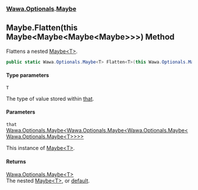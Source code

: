 ### [Wawa.Optionals](Wawa.Optionals.md 'Wawa.Optionals').[Maybe](Maybe.md 'Wawa.Optionals.Maybe')

## Maybe.Flatten<T>(this Maybe<Maybe<Maybe<Maybe<T>>>>) Method

Flattens a nested [Maybe&lt;T&gt;](Maybe_T_.md 'Wawa.Optionals.Maybe<T>').

```csharp
public static Wawa.Optionals.Maybe<T> Flatten<T>(this Wawa.Optionals.Maybe<Wawa.Optionals.Maybe<Wawa.Optionals.Maybe<Wawa.Optionals.Maybe<T>>>> that);
```
#### Type parameters

<a name='Wawa.Optionals.Maybe.Flatten_T_(thisWawa.Optionals.Maybe_Wawa.Optionals.Maybe_Wawa.Optionals.Maybe_Wawa.Optionals.Maybe_T____).T'></a>

`T`

The type of value stored within [that](Maybe.Flatten.WM9pgyPrUeJUDPbr2t+1Iw.md#Wawa.Optionals.Maybe.Flatten_T_(thisWawa.Optionals.Maybe_Wawa.Optionals.Maybe_Wawa.Optionals.Maybe_Wawa.Optionals.Maybe_T____).that 'Wawa.Optionals.Maybe.Flatten<T>(this Wawa.Optionals.Maybe<Wawa.Optionals.Maybe<Wawa.Optionals.Maybe<Wawa.Optionals.Maybe<T>>>>).that').
#### Parameters

<a name='Wawa.Optionals.Maybe.Flatten_T_(thisWawa.Optionals.Maybe_Wawa.Optionals.Maybe_Wawa.Optionals.Maybe_Wawa.Optionals.Maybe_T____).that'></a>

`that` [Wawa.Optionals.Maybe&lt;](Maybe_T_.md 'Wawa.Optionals.Maybe<T>')[Wawa.Optionals.Maybe&lt;](Maybe_T_.md 'Wawa.Optionals.Maybe<T>')[Wawa.Optionals.Maybe&lt;](Maybe_T_.md 'Wawa.Optionals.Maybe<T>')[Wawa.Optionals.Maybe&lt;](Maybe_T_.md 'Wawa.Optionals.Maybe<T>')[T](Maybe.Flatten.WM9pgyPrUeJUDPbr2t+1Iw.md#Wawa.Optionals.Maybe.Flatten_T_(thisWawa.Optionals.Maybe_Wawa.Optionals.Maybe_Wawa.Optionals.Maybe_Wawa.Optionals.Maybe_T____).T 'Wawa.Optionals.Maybe.Flatten<T>(this Wawa.Optionals.Maybe<Wawa.Optionals.Maybe<Wawa.Optionals.Maybe<Wawa.Optionals.Maybe<T>>>>).T')[&gt;](Maybe_T_.md 'Wawa.Optionals.Maybe<T>')[&gt;](Maybe_T_.md 'Wawa.Optionals.Maybe<T>')[&gt;](Maybe_T_.md 'Wawa.Optionals.Maybe<T>')[&gt;](Maybe_T_.md 'Wawa.Optionals.Maybe<T>')

This instance of [Maybe&lt;T&gt;](Maybe_T_.md 'Wawa.Optionals.Maybe<T>').

#### Returns
[Wawa.Optionals.Maybe&lt;](Maybe_T_.md 'Wawa.Optionals.Maybe<T>')[T](Maybe.Flatten.WM9pgyPrUeJUDPbr2t+1Iw.md#Wawa.Optionals.Maybe.Flatten_T_(thisWawa.Optionals.Maybe_Wawa.Optionals.Maybe_Wawa.Optionals.Maybe_Wawa.Optionals.Maybe_T____).T 'Wawa.Optionals.Maybe.Flatten<T>(this Wawa.Optionals.Maybe<Wawa.Optionals.Maybe<Wawa.Optionals.Maybe<Wawa.Optionals.Maybe<T>>>>).T')[&gt;](Maybe_T_.md 'Wawa.Optionals.Maybe<T>')  
The nested [Maybe&lt;T&gt;](Maybe_T_.md 'Wawa.Optionals.Maybe<T>'), or [default](https://docs.microsoft.com/en-us/dotnet/csharp/language-reference/keywords/default 'https://docs.microsoft.com/en-us/dotnet/csharp/language-reference/keywords/default').